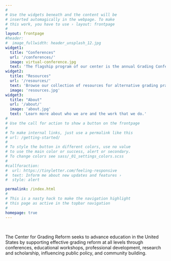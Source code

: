```yaml
---
#
# Use the widgets beneath and the content will be
# inserted automagically in the webpage. To make
# this work, you have to use › layout: frontpage
#
layout: frontpage
#header:
#  image_fullwidth: header_unsplash_12.jpg
widget1:
  title: "Conferences"
  url: '/conferences/'
  image: virtual-conference.jpg
  text: 'The flagship program of our center is the annual Grading Conference, held virtually each June.'
widget2:
  title: "Resources"
  url: '/resources/'
  text: 'Browse our collection of resources for alternative grading practitioners'
  image: 'resources.jpg'
widget3:
  title: "About"
  url: '/about/'
  image: 'about.jpg'
  text: 'Learn more about who we are and the work that we do.'
#
# Use the call for action to show a button on the frontpage
#
# To make internal links, just use a permalink like this
# url: /getting-started/
#
# To style the button in different colors, use no value
# to use the main color or success, alert or secondary.
# To change colors see sass/_01_settings_colors.scss
#
#callforaction:
#  url: https://tinyletter.com/feeling-responsive
#  text: Inform me about new updates and features ›
#  style: alert

permalink: /index.html
#
# This is a nasty hack to make the navigation highlight
# this page as active in the topbar navigation
#
homepage: true
---
```


<!-- Things here show up above the widgets on the frontpage -->

&nbsp;  

The Center for Grading Reform seeks to advance education in the United States by supporting effective grading reform at all levels through conferences, educational workshops, professional development, research and scholarship, influencing public policy, and community building.
<!--more-->

<!-- This shows up below widgets and callforaction button -->

